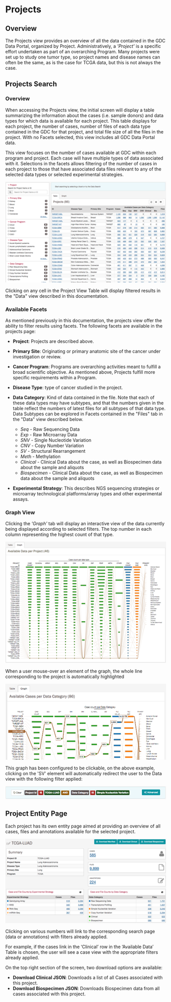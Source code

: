 # Projects

## Overview

The Projects view provides an overview of all the data contained in the GDC Data Portal, organized by Project. Administratively, a _'Project'_ is a specific effort undertaken as part of an overarching Program. Many projects were set up to study one tumor type, so project names and disease names can often be the same, as is the case for TCGA data, but this is not always the case.

## Projects Search

### Overview

When accessing the Projects view, the initial screen will display a table summarizing the information about the cases (i.e. sample donors) and data types for which data is available for each project. This table displays for each project, the number of cases, number of files of each data type contained in the GDC for that project, and total file size of all the files in the project. With no Facets selected, this view includes all GDC Data Portal data.

This view focuses on the number of cases available at GDC within each program and project. Each case will have multiple types of data associated with it. Selections in the facets allows filtering of the number of cases in each project to those that have associated data files relevant to any of the selected data types or selected experimental strategies.

[![Projects View, Main Window (Table View)](images/gdc-data-portal-project-page.png)](images/gdc-data-portal-project-page.png "Click to see the full image.")

Clicking on any cell in the Project View Table will display filtered results in the "Data" view described in this documentation.

### Available Facets

As mentioned previously in this documentation, the projects view offer the ability to filter results using facets. The following facets are available in the projects page:

*   __Project__: Projects are described above.
*   __Primary Site__: Originating or primary anatomic site of the cancer under investigation or review.
*   __Cancer Program__: Programs are overarching activities meant to fulfill a broad scientific objective. As mentioned above, Projects fulfill more specific requirements within a Program.
*   __Disease Type__: type of cancer studied in the project.
*   __Data Category__: Kind of data contained in the file. Note that each of these data types may have subtypes, and that the numbers given in the table reflect the numbers of latest files for all subtypes of that data type. Data Subtypes can be explored in Facets contained in the "Files" tab in the "Data" view described below.

    *   _Seq_ - Raw Sequencing Data
    *   _Exp_ - Raw Microarray Data   
    *   _SNV_ - Single Nucleotide Variation
    *   _CNV_ - Copy Number Variation
    *   _SV_ - Structural Rearrangement
    *   _Meth_ - Methylation
    *   _Clinical_ - Clinical Data about the case, as well as Biospecimen data about the sample and aliquots     
    *   _Biospecimen_ - Clinical Data about the case, as well as Biospecimen data about the sample and aliquots
*   __Experimental Strategy__: This describes NGS sequencing strategies or microarray technological platforms/array types and other experimental assays.

### Graph View

Clicking the _'Graph'_ tab will display an interactive view of the data currently being displayed according to selected filters. The top number in each column representing the highest count of that type.

[![Projects View, Main Window (Table View)](images/gdc-projects-graph.png)](images/gdc-projects-graph.png "Click to see the full image.")

When a user mouse-over an element of the graph, the whole line corresponding to the project is automatically highlighted

[![Graph Mouseover](images/gdc-table-graph-mouse-over.png)](images/gdc-table-graph-mouse-over.png "Click to see the full image.")

This graph has been configured to be clickable, on the above example, clicking on the 'SV' element will automatically redirect the user to the Data view with the following filter applied:

[![Applied Filter](images/gdc-data-portal-applied-filter.png)](images/gdc-data-portal-applied-filter.png "Click to see the full image.")

## Project Entity Page

Each project has its own entity page aimed at providing an overview of all cases, files and annotations available for the selected project.

[![Project Entity Page](images/gdc-project-entity-page.png)](images/gdc-project-entity-page.png "Click to see the full image.")

Clicking on various numbers will link to the corresponding search page (data or annotations) with filters already applied.

For example, if the cases link in the ‘Clinical’ row in the ‘Available Data’ Table is chosen, the user will see a case view with the appropriate filters already applied.

On the top right section of the screen, two download options are available:

* __Download Clinical JSON__: Downloads a list of all Cases associated with this project.
* __Download Biospecimen JSON__: Downloads Biospecimen data from all cases associated with this project.
